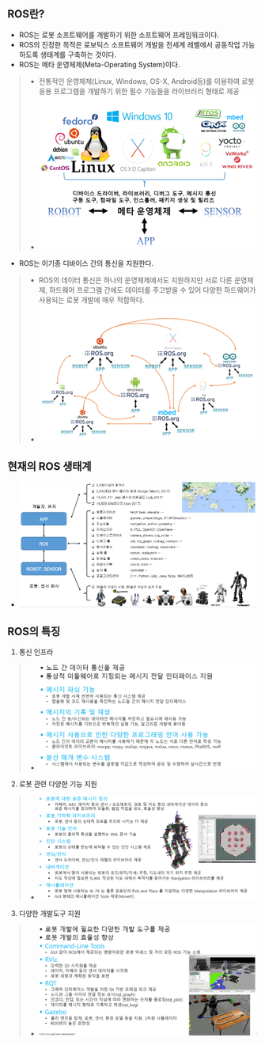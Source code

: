 ## ROS란? 
* ROS는 로봇 소프트웨어를 개발하기 위한 소프트웨어 프레임워크이다.
* ROS의 진정한 목적은 로보틱스 소프트웨어 개발을 전세계 레벨에서 공동작업 가능하도록 생태계를 구축하는 것이다.
* ROS는 메타 운영체제(Meta-Operating System)이다. 
> * 전통적인 운영체제(Linux, Windows, OS-X, Android등)를 이용하여 로봇 응용 프로그램을 개발하기 위한 필수 기능들을 라이브러리 형태로 제공 
> * <img src="./img/ROS002.png" /> 
* ROS는 이기종 디바이스 간의 통신을 지원한다.
> *  ROS의 데이터 통신은 하나의 운영체제에서도 지원하지만 서로 다른 운영체제, 하드웨어 프로그램 간에도 데이터를 주고받을 수 있어 다양한 하드웨어가 사용되는 로봇 개발에 매우 적합하다.
> * <img src="./img/ROS003.png" /> 

## 현재의 ROS 생태계 
* <img src="./img/ROS004.png" /> 

## ROS의 특징 
1. 통신 인프라 
> * <img src="./img/ROS005.png" /> 
2. 로봇 관련 다양한 기능 지원
> * <img src="./img/ROS006.png" />
3. 다양한 개발도구 지원 
> * <img src="./img/ROS007.png" /> 
